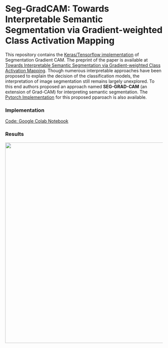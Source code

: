 # Seg-GradCAM: Towards Interpretable Semantic Segmentation via Gradient-weighted Class Activation Mapping

This repository contains the [Keras/Tensorflow implementation]() of Segmentation Gradient CAM. The preprint of the paper is available at [Towards Interpretable Semantic Segmentation via Gradient-weighted Class Activation Mapping](https://arxiv.org/abs/2002.11434). Though numerous interpretable approaches have been proposed to explain the decision of the classification models, the interpretation of image segmentation still remains largely unexplored. To this end authors proposed an approach named **SEG-GRAD-CAM** (an extension of Grad-CAM) for interpreting semantic segmentation. The [Pytorch Implementation](https://github.com/linhaoqi027/SEG-GRAD-CAM) for this proposed pparoach is also available. 


### Implementation
[Code: Google Colab Notebook](https://github.com/zeeshannisar/Seg-GradientCAM/blob/main/Implementation/Seg-GradCAM.ipynb)

### Results
<p align="center">
    <img src="https://github.com/zeeshannisar/Seg-GradientCAM/blob/main/ReadMe%20Images/unet-heatmaps-visualization.png" width="640"\>
</p>

